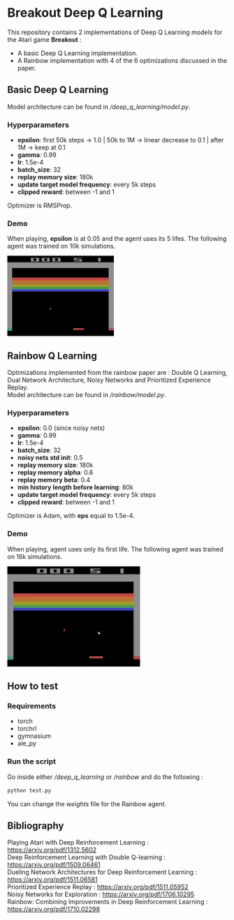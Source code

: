 # Breakout Deep Q Learning

This repository contains 2 implementations of Deep Q Learning models for the Atari game **Breakout** :
- A basic Deep Q Learning implementation.
- A Rainbow implementation with 4 of the 6 optimizations discussed in the paper.

## Basic Deep Q Learning

Model architecture can be found in */deep_q_learning/model.py*.

### Hyperparameters

- **epsilon**: first 50k steps -> 1.0 | 50k to 1M -> linear decrease to 0.1 | after 1M -> keep at 0.1
- **gamma**: 0.99
- **lr**: 1.5e-4
- **batch_size**: 32
- **replay memory size**: 180k
- **update target model frequency**: every 5k steps
- **clipped reward**: between -1 and 1

Optimizer is RMSProp.

### Demo

When playing, **epsilon** is at 0.05 and the agent uses its 5 lifes. The following agent was trained on 10k simulations.

![Alt Text](https://github.com/DjDonPablo/atari_deep_rl/blob/main/dql_10k_01eps_005inf.gif)

## Rainbow Q Learning

Optimizations implemented from the rainbow paper are : Double Q Learning, Dual Network Architecture, Noisy Networks and Prioritized Experience Replay.\
Model architecture can be found in */rainbow/model.py*.

### Hyperparameters

- **epsilon**: 0.0 (since noisy nets)
- **gamma**: 0.99
- **lr**: 1.5e-4
- **batch_size**: 32
- **noisy nets std init**: 0.5
- **replay memory size**: 180k
- **replay memory alpha**: 0.6
- **replay memory beta**: 0.4
- **min history length before learning**: 80k
- **update target model frequency**: every 5k steps
- **clipped reward**: between -1 and 1

Optimizer is Adam, with **eps** equal to 1.5e-4.

### Demo

When playing, agent uses only its first life. The following agent was trained on 16k simulations.

![Alt Text](https://github.com/DjDonPablo/atari_deep_rl/blob/main/rainbow_16k.gif)

## How to test
### Requirements

- torch
- torchrl
- gymnasium
- ale_py

### Run the script

Go inside either */deep_q_learning* or */rainbow* and do the following :

```sh
python test.py
```

You can change the *weights* file for the Rainbow agent.

## Bibliography

Playing Atari with Deep Reinforcement Learning : https://arxiv.org/pdf/1312.5602 \
Deep Reinforcement Learning with Double Q-learning : https://arxiv.org/pdf/1509.06461 \
Dueling Network Architectures for Deep Reinforcement Learning : https://arxiv.org/pdf/1511.06581 \
Prioritized Experience Replay : https://arxiv.org/pdf/1511.05952 \
Noisy Networks for Exploration : https://arxiv.org/pdf/1706.10295 \
Rainbow: Combining Improvements in Deep Reinforcement Learning : https://arxiv.org/pdf/1710.02298
